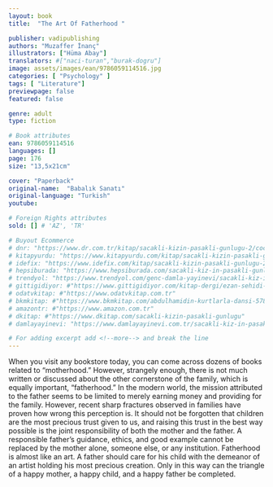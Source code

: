 ```yaml
---
layout: book
title:  "The Art Of Fatherhood "

publisher: vadipublishing
authors: "Muzaffer İnanç"
illustrators: ["Hüma Abay"]
translators: #["naci-turan","burak-dogru"]
image: assets/images/ean/9786059114516.jpg
categories: [ "Psychology" ]
tags: [ "Literature"]
previewpage: false
featured: false

genre: adult
type: fiction

# Book attributes
ean: 9786059114516
languages: []
page: 176
size: "13,5x21cm"

cover: "Paperback"
original-name:  "Babalık Sanatı"
original-language: "Turkish"
youtube:

# Foreign Rights attributes
sold: [] # 'AZ', 'TR'

# Buyout Ecommerce
# dnr: "https://www.dr.com.tr/kitap/sacakli-kizin-pasakli-gunlugu-2/cocuk-ve-genclik/genclik-10-yas/roman-oyku/urunno=0001893059001"
# kitapyurdu: "https://www.kitapyurdu.com/kitap/sacakli-kizin-pasakli-gunlugu-2-/560122.html&filter_name=Sa%C3%A7akl%C4%B1+K%C4%B1z%27%C4%B1n+Pasakl%C4%B1+G%C3%BCnl%C3%BC%C4%9F%C3%BC+2"
# idefix: "https://www.idefix.com/kitap/sacakli-kizin-pasakli-gunlugu-2/cocuk-ve-genclik/genclik-10-yas/roman-oyku/urunno=0001893059001"
# hepsiburada: "https://www.hepsiburada.com/sacakli-kiz-in-pasakli-gunlugu-2-damla-yayinevi-p-HBV000012ER86"
# trendyol: "https://www.trendyol.com/genc-damla-yayinevi/sacakli-kiz-in-pasakli-gunlugu-2-p-54825777"
# gittigidiyor: #"https://www.gittigidiyor.com/kitap-dergi/ezan-sehidi-adnan-menderes_pdp_732728793"
# odatvkitap: #"https://www.odatvkitap.com.tr"
# bkmkitap: #"https://www.bkmkitap.com/abdulhamidin-kurtlarla-dansi-578226"
# amazontr: #"https://www.amazon.com.tr"
# dkitap: #"https://www.dkitap.com/sacakli-kizin-pasakli-gunlugu"
# damlayayinevi: "https://www.damlayayinevi.com.tr/sacakli-kiz-in-pasakli-gunlugu-2-bu-iste-bi-terslik-var"

# For adding excerpt add <!--more--> and break the line
---
```

When you visit any bookstore today, you can come
across dozens of books related to “motherhood.” However, strangely enough, there is not much written or discussed about the other cornerstone of the family, which
is equally important, “fatherhood.” In the modern world,
the mission attributed to the father seems to be limited
to merely earning money and providing for the family.
However, recent sharp fractures observed in families
have proven how wrong this perception is. It should not
be forgotten that children are the most precious trust
given to us, and raising this trust in the best way possible is the joint responsibility of both the mother and
the father. A responsible father’s guidance, ethics, and
good example cannot be replaced by the mother alone,
someone else, or any institution.
Fatherhood is almost like an art. A father should care
for his child with the demeanor of an artist holding his
most precious creation. Only in this way can the triangle
of a happy mother, a happy child, and a happy father be
completed.
<!--more--> 

